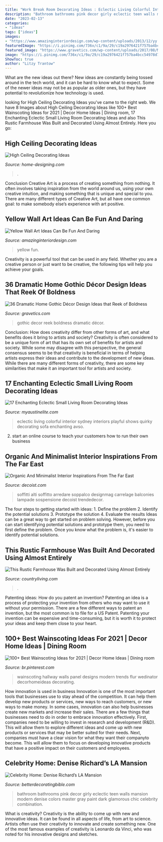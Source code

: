 ```yaml
---
title: "Work Break Room Decorating Ideas : Eclectic Living Colorful Interior Sydney Interiors Playful Shows Quirky Decorating Sofa Enchanting Avso"
description: "Bathroom bathrooms pink decor girly eclectic teen walls mansion modern denise colors master gray paint dark glamorous chic celebrity combination"
date: "2023-02-13"
categories:
- "ideas"
tags: ["ideas"]
images:
- "https://www.amazinginteriordesign.com/wp-content/uploads/2013/12/yy.jpg"
featuredImage: "https://i.pinimg.com/736x/c1/9a/29/c19a2976421f757ba4bcc54978d74559.jpg"
featured_image: "https://www.gravetics.com/wp-content/uploads/2017/08/Moorish-Smoking-Room-The-Worsham-Rockefeller-House..jpg"
image: "https://i.pinimg.com/736x/c1/9a/29/c19a2976421f757ba4bcc54978d74559.jpg"
ShowToc: true
author: "Litzy Trantow"
---
```



What are the new ideas out there?
New ideas are constantly being tossed around in the tech world, and it can be hard to know what to expect. Some of the newer ideas may not be as popular as older ones, but they have potential to revolutionize how technology is used.

	

		
looking for High Ceiling Decorating Ideas you've came to the right web. We have 8 Images about High Ceiling Decorating Ideas like 100+ Best Wainscoting Ideas for 2021 | Decor Home Ideas | Dining room, 17 Enchanting Eclectic Small Living Room Decorating Ideas and also This Rustic Farmhouse Was Built and Decorated Using Almost Entirely. Here you go:
		
    
## High Ceiling Decorating Ideas

<img loading=lazy src="http://cdn.home-designing.com/wp-content/uploads/2012/09/White-living-room-dining-furniture.jpeg" onerror="this.onerror=null;this.src='https://tse3.mm.bing.net/th?id=OIP.O5peLmzCWudLhDk0MlvexAHaLH&amp;pid=15.1';" alt="High Ceiling Decorating Ideas">

_Source: home-designing.com_

>. 

	

Conclusion
Creative Art is a process of creating something from nothing. It often involves taking inspiration from the world around us, using your own creative intuition, and making something that is unique and special to you. There are many different types of Creative Art, but all have one common goal: to make somebody else’s experience with art positive.

    
## Yellow Wall Art Ideas Can Be Fun And Daring

<img loading=lazy src="https://www.amazinginteriordesign.com/wp-content/uploads/2013/12/yy.jpg" onerror="this.onerror=null;this.src='https://tse4.mm.bing.net/th?id=OIP.w3YrcQEohmxmaLtlapRLNgHaFy&amp;pid=15.1';" alt="Yellow Wall Art Ideas Can Be Fun And Daring">

_Source: amazinginteriordesign.com_

>yellow fun. 

	

Creativity is a powerful tool that can be used in any field. Whether you are a creative person or just want to be creative, the following tips will help you achieve your goals.

    
## 36 Dramatic Home Gothic Décor Design Ideas That Reek Of Boldness

<img loading=lazy src="https://www.gravetics.com/wp-content/uploads/2017/08/Moorish-Smoking-Room-The-Worsham-Rockefeller-House..jpg" onerror="this.onerror=null;this.src='https://tse4.mm.bing.net/th?id=OIP.TWURVUeRfVL1EYsaHFzdSAHaJg&amp;pid=15.1';" alt="36 Dramatic Home Gothic Décor Design Ideas that Reek of Boldness">

_Source: gravetics.com_

>gothic decor reek boldness dramatic décor. 

	

Conclusion: How does creativity differ from other forms of art, and what benefits does it bring to artists and society?
Creativity is often considered to be a unique form of art that has its own set of benefits for artists and society. While some may disagree with this perspective, the general consensus seems to be that creativity is beneficial in terms of helping artists express their ideas and contribute to the development of new ideas. While there are many different forms of creativity, there are some key similarities that make it an important tool for artists and society.

    
## 17 Enchanting Eclectic Small Living Room Decorating Ideas

<img loading=lazy src="http://www.myaustinelite.com/wp-content/uploads/2015/03/eclectic-rooms-with-colorful-sofa-681x1024.jpg" onerror="this.onerror=null;this.src='https://tse3.mm.bing.net/th?id=OIP.KXQkS9fv9CH8sZEeAhnFngHaLI&amp;pid=15.1';" alt="17 Enchanting Eclectic Small Living Room Decorating Ideas">

_Source: myaustinelite.com_

>eclectic living colorful interior sydney interiors playful shows quirky decorating sofa enchanting avso. 

	

2. start an online course to teach your customers how to run their own business 

    
## Organic And Minimalist Interior Inspirations From The Far East

<img loading=lazy src="https://cdn.decoist.com/wp-content/uploads/2013/10/Living-room-with-high-ceiling-for-an-airy-appeal.jpg" onerror="this.onerror=null;this.src='https://tse1.mm.bing.net/th?id=OIP.1kOtKYm7qDnkKdmo3OIkCwHaKH&amp;pid=15.1';" alt="Organic And Minimalist Interior Inspirations From The Far East">

_Source: decoist.com_

>soffitti alti soffitto arredare soppalco designmag carrelage balconies lampade sospensione decoist trendedecor. 

	

The four steps to getting started with ideas: 1. Define the problem 2. Identify the potential solutions 3. Prototype the solution 4. Evaluate the results
Ideas can be a great way to get started on problem solving. However, before you can start identifying potential solutions and prototype them, you need to first define the problem. Once you know what the problem is, it's easier to identify potential solutions.

    
## This Rustic Farmhouse Was Built And Decorated Using Almost Entirely

<img loading=lazy src="https://hips.hearstapps.com/hmg-prod.s3.amazonaws.com/images/reclaimed-everything-dining-table-0918-1535478324.jpg?crop=1xw:1xh;center,top&amp;resize=480:*" onerror="this.onerror=null;this.src='https://tse1.mm.bing.net/th?id=OIP.gdCKrh81BSvXqt3qUibFnwHaLH&amp;pid=15.1';" alt="This Rustic Farmhouse Was Built and Decorated Using Almost Entirely">

_Source: countryliving.com_

>. 

	

Patenting ideas: How do you patent an invention?
Patenting an idea is a process of protecting your invention from others who may want to use it without your permission. There are a few different ways to patent an invention, but the most common is to file for a US Patent. Patenting your invention can be expensive and time-consuming, but it is worth it to protect your ideas and keep them close to your heart.

    
## 100+ Best Wainscoting Ideas For 2021 | Decor Home Ideas | Dining Room

<img loading=lazy src="https://i.pinimg.com/736x/c1/9a/29/c19a2976421f757ba4bcc54978d74559.jpg" onerror="this.onerror=null;this.src='https://tse1.mm.bing.net/th?id=OIP.gP0XPft3LTv_gKK4TkPBKQAAAA&amp;pid=15.1';" alt="100+ Best Wainscoting Ideas for 2021 | Decor Home Ideas | Dining room">

_Source: br.pinterest.com_

>wainscoting hallway walls panel designs modern trends flur wedinator decorhomeideas decorating. 

	

How innovation is used in business
Innovation is one of the most important tools that businesses use to stay ahead of the competition. It can help them develop new products or services, new ways to reach customers, or new ways to make money. In some cases, innovation can also help businesses create new markets and increase their sales.
There are a few things that businesses need to do in order to embrace innovation effectively. First, companies need to be willing to invest in research and development (R&D). This will allow them to explore different ideas and come up with new products or services that may be better suited for their needs. Next, companies must have a clear vision for what they want their companyto become. This will allow them to focus on developing innovative products that have a positive impact on their customers and employees.

    
## Celebrity Home: Denise Richard’s LA Mansion

<img loading=lazy src="http://betterdecoratingbible.com/wp-content/uploads/2013/09/eclectic-bathroom.jpg" onerror="this.onerror=null;this.src='https://tse4.mm.bing.net/th?id=OIP.Cdw6ZEgze2AftlxzAytQ5AHaLH&amp;pid=15.1';" alt="Celebrity Home: Denise Richard’s LA Mansion">

_Source: betterdecoratingbible.com_

>bathroom bathrooms pink decor girly eclectic teen walls mansion modern denise colors master gray paint dark glamorous chic celebrity combination. 

	

What is creativity?
Creativity is the ability to come up with new and innovative ideas. It can be found in all aspects of life, from art to science. Artists often use their creativity to innovate and create something new. One of the most famous examples of creativity is Leonardo da Vinci, who was noted for his innovative designs and sketches.

